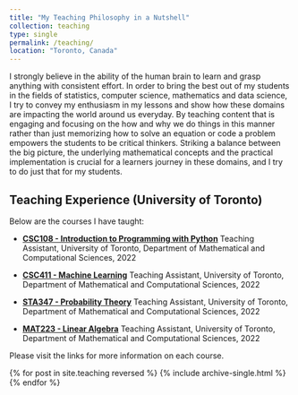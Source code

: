 ```yaml
---
title: "My Teaching Philosophy in a Nutshell"
collection: teaching
type: single
permalink: /teaching/
location: "Toronto, Canada"
---
```


I strongly believe in the ability of the human brain to learn and grasp anything with consistent effort. In order to bring the best out of my students in the fields of statistics, computer science, mathematics and data science, I try to convey my enthusiasm in my lessons and show how these domains are impacting the world around us everyday. By teaching content that is engaging and focusing on the how and why we do things in this manner rather than just memorizing how to solve an equation or code a problem empowers the students to be critical thinkers. Striking a balance between the big picture, the underlying mathematical concepts and the practical implementation is crucial for a learners journey in these domains, and I try to do just that for my students.

## Teaching Experience (University of Toronto)

Below are the courses I have taught:

- [**CSC108 - Introduction to Programming with Python**](http://www.cs.toronto.edu/~rgrosse/courses/csc108_f18/)
  Teaching Assistant, University of Toronto, Department of Mathematical and Computational Sciences, 2022

- [**CSC411 - Machine Learning**](http://www.cs.toronto.edu/~rgrosse/courses/csc411_f18/)
  Teaching Assistant, University of Toronto, Department of Mathematical and Computational Sciences, 2022

- [**STA347 - Probability Theory**](http://www.cs.toronto.edu/~rgrosse/courses/sta347_f18/)
  Teaching Assistant, University of Toronto, Department of Mathematical and Computational Sciences, 2022

- [**MAT223 - Linear Algebra**](http://www.cs.toronto.edu/~rgrosse/courses/mat223_f18/)
  Teaching Assistant, University of Toronto, Department of Mathematical and Computational Sciences, 2022

Please visit the links for more information on each course.

{% for post in site.teaching reversed %}
  {% include archive-single.html %}
{% endfor %}
